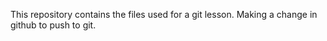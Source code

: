 This repository contains the files used for a git lesson.
Making a change in github to push to git.
